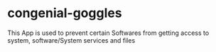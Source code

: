 # congenial-goggles
This App is used to prevent certain Softwares from getting access to system, software/System services and files
